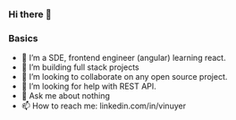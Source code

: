### Hi there 👋

<!--
**coolpydev/coolpydev** is a ✨ _special_ ✨ repository because its `README.md` (this file) appears on your GitHub profile.

Here are some ideas to get you started:
-->
### Basics
- 🔭 I’m a SDE, frontend engineer (angular) learning react.
- 🌱 I’m building full stack projects
- 👯 I’m looking to collaborate on any open source project.
- 🤔 I’m looking for help with REST API.
- 💬 Ask me about nothing
- 📫 How to reach me:
linkedin.com/in/vinuyer

